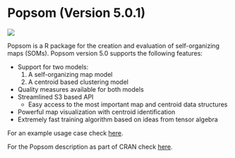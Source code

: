 # Popsom (Version 5.0.1)
![](https://raw.githubusercontent.com/lutzhamel/popsom/master/map.png)

Popsom is a R package for the creation and evaluation of self-organizing maps (SOMs).  Popsom version 5.0 supports the following features:
- Support for two models:
  1. A self-organizing map model
  2. A centroid based clustering model
- Quality measures available for both models
- Streamlined S3 based API
  - Easy access to the most important map and centroid data structures
- Powerful map visualization with centroid identification
- Extremely fast training algorithm based on ideas from tensor algebra

For an example usage case check [here](https://www.kaggle.com/lutzhamel/customer-segmentation-with-soms).

For the Popsom description as part of CRAN check [here](https://CRAN.R-project.org/package=popsom).

